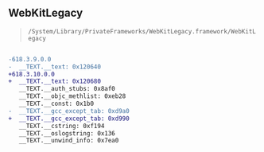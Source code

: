 ## WebKitLegacy

> `/System/Library/PrivateFrameworks/WebKitLegacy.framework/WebKitLegacy`

```diff

-618.3.9.0.0
-  __TEXT.__text: 0x120640
+618.3.10.0.0
+  __TEXT.__text: 0x120680
   __TEXT.__auth_stubs: 0x8af0
   __TEXT.__objc_methlist: 0xeb28
   __TEXT.__const: 0x1b0
-  __TEXT.__gcc_except_tab: 0xd9a0
+  __TEXT.__gcc_except_tab: 0xd990
   __TEXT.__cstring: 0xf194
   __TEXT.__oslogstring: 0x136
   __TEXT.__unwind_info: 0x7ea0

```
